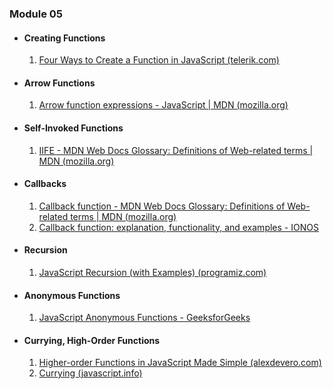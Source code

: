 ### Module 05

- #### Creating Functions
	1. [Four Ways to Create a Function in JavaScript (telerik.com)](https://www.telerik.com/blogs/four-ways-to-create-a-function-in-javascript)
- #### Arrow Functions
	1. [Arrow function expressions - JavaScript | MDN (mozilla.org)](https://developer.mozilla.org/en-US/docs/Web/JavaScript/Reference/Functions/Arrow_functions)
- #### Self-Invoked Functions
	1. [IIFE - MDN Web Docs Glossary: Definitions of Web-related terms | MDN (mozilla.org)](https://developer.mozilla.org/en-US/docs/Glossary/IIFE)
- #### Callbacks
	1. [Callback function - MDN Web Docs Glossary: Definitions of Web-related terms | MDN (mozilla.org)](https://developer.mozilla.org/en-US/docs/Glossary/Callback_function)
	2. [Callback function: explanation, functionality, and examples - IONOS](https://www.ionos.com/digitalguide/websites/web-development/what-is-a-callback-function/)
- #### Recursion
	1. [JavaScript Recursion (with Examples) (programiz.com)](https://www.programiz.com/javascript/recursion)
- #### Anonymous Functions
	1. [JavaScript Anonymous Functions - GeeksforGeeks](https://www.geeksforgeeks.org/javascript-anonymous-functions/)
- #### Currying, High-Order Functions
	1. [Higher-order Functions in JavaScript Made Simple (alexdevero.com)](https://blog.alexdevero.com/higher-order-functions-javascript/)
	2. [Currying (javascript.info)](https://javascript.info/currying-partials)